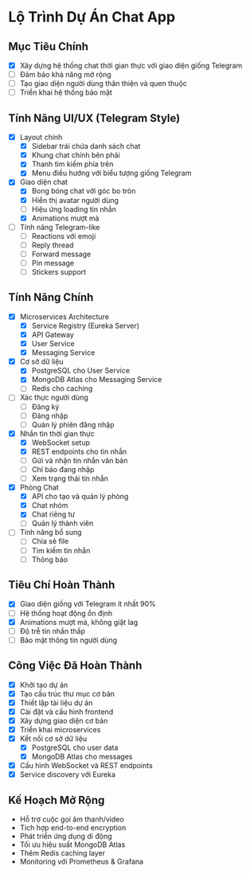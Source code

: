 # Lộ Trình Dự Án Chat App

## Mục Tiêu Chính
- [x] Xây dựng hệ thống chat thời gian thực với giao diện giống Telegram
- [ ] Đảm bảo khả năng mở rộng
- [ ] Tạo giao diện người dùng thân thiện và quen thuộc
- [ ] Triển khai hệ thống bảo mật

## Tính Năng UI/UX (Telegram Style)
- [x] Layout chính
  - [x] Sidebar trái chứa danh sách chat
  - [x] Khung chat chính bên phải
  - [x] Thanh tìm kiếm phía trên
  - [x] Menu điều hướng với biểu tượng giống Telegram

- [x] Giao diện chat
  - [x] Bong bóng chat với góc bo tròn
  - [x] Hiển thị avatar người dùng
  - [ ] Hiệu ứng loading tin nhắn
  - [x] Animations mượt mà

- [ ] Tính năng Telegram-like
  - [ ] Reactions với emoji
  - [ ] Reply thread
  - [ ] Forward message
  - [ ] Pin message
  - [ ] Stickers support

## Tính Năng Chính
- [x] Microservices Architecture
  - [x] Service Registry (Eureka Server)
  - [x] API Gateway
  - [x] User Service
  - [x] Messaging Service

- [x] Cơ sở dữ liệu
  - [x] PostgreSQL cho User Service
  - [x] MongoDB Atlas cho Messaging Service
  - [ ] Redis cho caching

- [ ] Xác thực người dùng
  - [ ] Đăng ký
  - [ ] Đăng nhập
  - [ ] Quản lý phiên đăng nhập

- [x] Nhắn tin thời gian thực
  - [x] WebSocket setup
  - [x] REST endpoints cho tin nhắn
  - [ ] Gửi và nhận tin nhắn văn bản
  - [ ] Chỉ báo đang nhập
  - [ ] Xem trạng thái tin nhắn

- [x] Phòng Chat
  - [x] API cho tạo và quản lý phòng
  - [x] Chat nhóm
  - [x] Chat riêng tư
  - [ ] Quản lý thành viên

- [ ] Tính năng bổ sung
  - [ ] Chia sẻ file
  - [ ] Tìm kiếm tin nhắn
  - [ ] Thông báo

## Tiêu Chí Hoàn Thành
- [x] Giao diện giống với Telegram ít nhất 90%
- [ ] Hệ thống hoạt động ổn định
- [x] Animations mượt mà, không giật lag
- [ ] Độ trễ tin nhắn thấp
- [ ] Bảo mật thông tin người dùng

## Công Việc Đã Hoàn Thành
- [x] Khởi tạo dự án
- [x] Tạo cấu trúc thư mục cơ bản
- [x] Thiết lập tài liệu dự án
- [x] Cài đặt và cấu hình frontend
- [x] Xây dựng giao diện cơ bản
- [x] Triển khai microservices
- [x] Kết nối cơ sở dữ liệu
  - [x] PostgreSQL cho user data
  - [x] MongoDB Atlas cho messages
- [x] Cấu hình WebSocket và REST endpoints
- [x] Service discovery với Eureka

## Kế Hoạch Mở Rộng
- Hỗ trợ cuộc gọi âm thanh/video
- Tích hợp end-to-end encryption
- Phát triển ứng dụng di động
- Tối ưu hiệu suất MongoDB Atlas
- Thêm Redis caching layer
- Monitoring với Prometheus & Grafana
